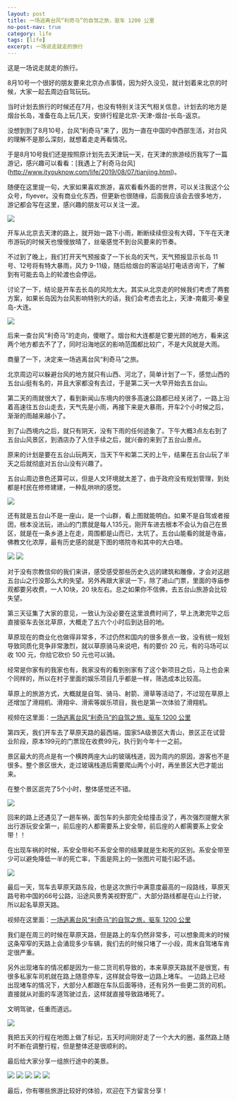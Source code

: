 ```yaml
---
layout: post
title: 一场逃离台风“利奇马”的自驾之旅，驱车 1200 公里
no-post-nav: true
category: life
tags: [life]
excerpt: 一场说走就走的旅行
---
```


这是一场说走就走的旅行。

8月10号一个很好的朋友要来北京办点事情，因为好久没见，就计划着来北京的时候，大家一起去周边自驾玩玩。

当时计划去旅行的时候还在7月，也没有特别关注天气相关信息，计划去的地方是烟台长岛，准备在岛上玩几天，安排行程是北京-天津-烟台-长岛-返京。

没想到到了8月10号，台风“利奇马”来了，因为一直在中国的中西部生活，对台风的理解不是那么深刻，就想着走走再看情况。

于是8月10号我们还是按照原计划先去天津玩一天，在天津的旅游经历我写了一篇游记，感兴趣可以看看：[我遇上了利奇马台风]
(http://www.ityouknow.com/life/2019/08/07/tianjing.html)。

随便在这里提一句，大家如果喜欢旅游，喜欢看看外面的世界，可以关注我这个公众号，flyever。没有商业化东西，但更新也很随缘，后面我应该会去很多地方，游记都会写在这里，感兴趣的朋友可以关注一波。

![](http://favorites.ren/assets/images/2019/it/driving01.jpeg)

开车从北京去天津的路上，就开始一路下小雨，断断续续但没有大碍，下午在天津市游玩的时候天也慢慢放晴了，丝毫感觉不到台风要来的节奏。

不过到了晚上，我们打开天气预报查了一下长岛的天气，天气预报显示长岛 11号、12号将有特大暴雨，风力 9-11级，随后给烟台的客运站打电话咨询下，了解到有可能去岛上的轮渡也会停运。

讨论了一下，结论是开车去长岛的风险太大。其实从北京走的时候我们考虑了两套方案，如果长岛因为台风影响特别大的话，我们会考虑去北上，天津-南戴河-秦皇岛-大连。

![](http://favorites.ren/assets/images/2019/it/driving02.jpeg)

后来一查台风“利奇马”的走向，傻眼了。烟台和大连都是它要光顾的地方，看来这两个地方都去不了了，同时沿海地区的影响范围都比较广，不是大风就是大雨。

商量了一下，决定来一场逃离台风“利奇马”之旅。

北京周边可以躲避台风的地方就只有山西、河北了，简单计划了一下，感觉山西的五台山挺有名的，并且大家都没有去过，于是第二天一大早开始去五台山。

第二天的雨就很大了，看到新闻山东境内的很多高速公路都已经关闭了，一路上沿着高速往五台山走去，天气先是小雨，再接下来是大暴雨，开车2个小时候之后，渐渐的雨越来越小了。

到了山西境内之后，就只有阴天，没有下雨的任何迹象了。下午大概3点左右到了五台山风景区，到酒店办了入住手续之后，就兴奋的来到了五台山景点。

原来的计划是要在五台山玩两天，当天下午和第二天的上午，结果在五台山玩了半天之后就彻底对五台山没有兴趣了。

五台山周边景色还算可以，但是人文环境就太差了，由于政府没有规划管理，到处都是村民在修修建建，一种乱哄哄的感觉。

![](http://favorites.ren/assets/images/2019/it/driving03.jpeg)

还有就是五台山不是一座山，是一个山群，看上图就能明白。如果不是自驾或者报团，根本没法玩，进山的门票就是每人135元，刚开车进去根本不会认为自己在景区，就是在一条乡道上在走，周围都是山而已，太坑了。五台山能看的就是寺庙，佛教文化浓厚，最有历史感的就是下图的塔院寺和其中的大白塔。

![](http://favorites.ren/assets/images/2019/it/driving04.jpeg)
![](http://favorites.ren/assets/images/2019/it/driving05.jpg)

对于没有宗教信仰的我们来讲，感受感受那些历史久远的建筑和雕像，才会对这趟五台山之行没那么大的失望。另外再跟大家说一下，除了进山门票，里面的寺庙参观都要另收费，一人10块，20 块左右。总之如果你不信佛，去五台山旅游会比较失望。

第三天征集了大家的意见，一致认为没必要在这里浪费时间了，早上洗漱完毕之后直接驱车去张北草原，大概走了五六个小时后到达目的地。

草原现在的商业化也做得非常多，不过仍然和国内的很多景点一致，没有统一规划导致同质化竞争非常激烈，就以草原骑马来说吧，有的要价 20 元，有的马场可以收 100 元，你给它砍价 50 元也可以骑。

经常是你家有的我家也有，我家没有的看到别家有了这个新项目之后，马上也会来个同样的，所以在村子里面的娱乐项目几乎都是一样，筛选成本比较高。


草原上的旅游方式，大概就是自驾、骑马、射箭、滑草等活动了，不过现在草原上还增加了滑翔机、滑翔伞、滑索等娱乐项目，我也是第一次体验了滑翔机。

视频在这里面：[一场逃离台风“利奇马”的自驾之旅，驱车 1200 公里](https://mp.weixin.qq.com/s/nzKpRksNp5dwo8RPtsDf6Q)

第四天，我们开车去了草原天路的最西端，国家5A级景区大青山，景区正在试营业阶段，原本199元的门票现在收费99元，执行到今年十一之前。

景区最大的亮点是有一个横跨两座大山的玻璃栈道，因为周内的原因，游客也不是很多。整个景区很大，走过玻璃栈道后需要爬山两个小时，再坐景区大巴才能出来。

在整个景区逛完了5个小时，整体感觉还不错。

![](http://favorites.ren/assets/images/2019/it/driving06.jpeg)

回来的路上还遇见了一趟车祸，面包车的头部完全给撞击没了，再次强烈提醒大家出行游玩安全第一，前后座的人都需要系上安全带，前后座的人都需要系上安全带！！

在出现车祸的时候，系安全带和不系安全带的结果就是生和死的区别。系安全带至少可以避免降低一半的死亡率，下面是网上的一张图片可能引起不适。

![](http://favorites.ren/assets/images/2019/it/driving07.jpeg)

最后一天，驾车去草原天路东段，也是这次旅行中满意度最高的一段路线，草原天路号称中国的66号公路，沿途风景秀美视野宽广，大部分路线都是在山上行驶，所以起名草原天路。

视频在这里面：[一场逃离台风“利奇马”的自驾之旅，驱车 1200 公里](https://mp.weixin.qq.com/s/nzKpRksNp5dwo8RPtsDf6Q)

我们是在周三的时候在草原天路，但是路上的车仍然非常多，可以想象周末的时候这条窄窄的天路上会涌现多少车辆，我们去的时候只堵了一小段，周末自驾堵车肯定很严重。

另外出现堵车的情况都是因为一些二货司机导致的，本来草原天路就不是很宽，有很多私家车司机就在路上随意停车，这样就会导致一边路上堵车。
一边路上已经出现堵车的情况下，大部分人都跟在车队后面等待，还有另外一些更二货的司机，直接就从对面的车道驾驶过去，这样就直接导致路堵死了。

文明驾驶，任重而道远。

![](http://favorites.ren/assets/images/2019/it/driving08.jpeg)

我把五天的行程在地图上做了标记，五天时间刚好走了一个大大的圈，虽然路上随时不断在调整行程，但是整体还是很顺利的。


最后给大家分享一组旅行途中的美景。

![](http://favorites.ren/assets/images/2019/it/driving09.jpeg)
![](http://favorites.ren/assets/images/2019/it/driving10.jpeg)
![](http://favorites.ren/assets/images/2019/it/driving11.jpg)
![](http://favorites.ren/assets/images/2019/it/driving12.jpg)
![](http://favorites.ren/assets/images/2019/it/driving13.jpeg)

最后，你有哪些旅游比较好的体验，欢迎在下方留言分享！



